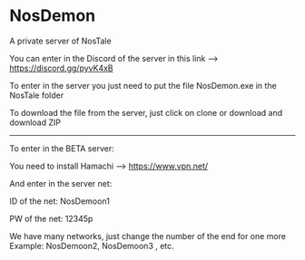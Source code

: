 # NosDemon
A private server of NosTale 

You can enter in the Discord of the server in this link --> https://discord.gg/pyvK4xB

To enter in the server you just need to put the file NosDemon.exe in the NosTale folder

To download the file from the server, just click on clone or download and download ZIP




--------------------------------------------------------------------------------------------

To enter in the BETA server:

You need to install Hamachi --> https://www.vpn.net/

And enter in the server net:

ID of the net: NosDemoon1

PW of the net: 12345p

We have many networks, just change the number of the end for one more
Example: NosDemoon2, NosDemoon3 , etc.
